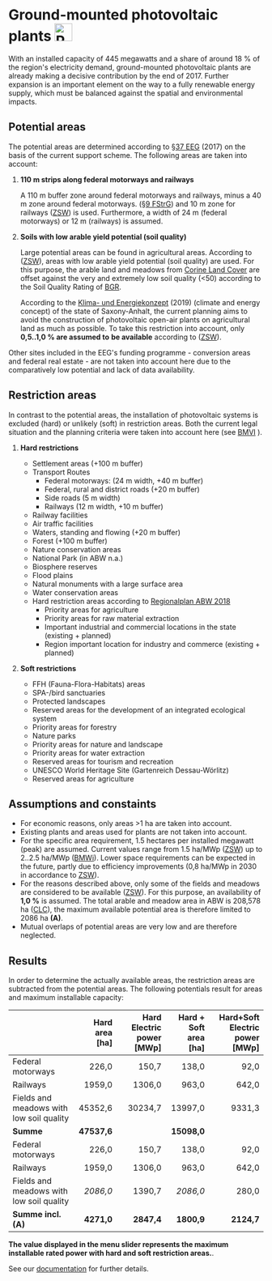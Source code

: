 # Ground-mounted photovoltaic plants <img src="../../static/stemp_abw/img/energy_icons/Stromerzeuger_Photovoltaik_technologieneutral.svg" alt="PVA" width="35">

With an installed capacity of 445 megawatts and a share of around 18 % 
of the region's electricity demand, ground-mounted photovoltaic 
plants are already making a decisive contribution by the end of 2017. Further
expansion is an important element on the way to a fully renewable energy 
supply, which must be balanced against the spatial and environmental impacts.


## Potential areas

The potential areas are determined according to 
<a href="https://www.gesetze-im-internet.de/eeg_2014/__37.html" target="_blank">§37 EEG</a> 
(2017) on the basis of the current support scheme. 
The following areas are taken into account:

1. **110 m strips along federal motorways and railways**
  
    A 110 m buffer zone around federal motorways and railways, 
    minus a 40 m zone around federal motorways.
    (<a href="https://www.gesetze-im-internet.de/fstrg/__9.html" target="_blank">§9 FStrG</a>)
    and 10 m zone for railways
    (<a href="https://www.erneuerbare-energien.de/EE/Redaktion/DE/Downloads/bmwi_de/bericht-eeg-4-solar.pdf?__blob=publicationFile&v=4" target="_blank">ZSW</a>)
    is used. Furthermore, a width of 24 m (federal motorways) or 12 m (railways) 
    is assumed.
    
2. **Soils with low arable yield potential (soil quality)**
    
    Large potential areas can be found in agricultural areas. According to
    (<a href="https://www.zsw-bw.de/fileadmin/user_upload/PDFs/Aktuelles/2019/politischer-dialog-pv-freiflaechenanlagen-studie-333788.pdf" target="_blank">ZSW</a>),
    areas with low arable yield potential (soil quality) are used.
    For this purpose, the arable land and meadows from
    <a href="https://land.copernicus.eu/pan-european/corine-land-cover/clc2018" target="_blank">Corine Land Cover</a>
    are offset against the very and extremely low soil quality (<50) 
    according to the Soil Quality Rating of
    <a href="https://www.bgr.bund.de/DE/Themen/Boden/Ressourcenbewertung/Ertragspotential/Ertragspotential_node.html"         target="_blank">BGR</a>.
    
    According to the <a href="https://mule.sachsen-anhalt.de/fileadmin/Bibliothek/Politik_und_Verwaltung/MLU/MLU/04_Energie/Klimaschutz/00_Startseite_Klimaschutz/190205_Klima-_und_Energiekonzept_Sachsen-Anhalt.pdf" target="_blank">Klima- und Energiekonzept</a> (2019) (climate and energy concept)
    of the state of Saxony-Anhalt, the current planning aims to avoid
    the construction of photovoltaic open-air plants on agricultural 
    land as much as possible.
    To take this restriction into account, only **0,5..1,0 % are assumed to** 
    **be available** according to
    (<a href="https://www.zsw-bw.de/fileadmin/user_upload/PDFs/Aktuelles/2019/politischer-dialog-pv-freiflaechenanlagen-studie-333788.pdf" target="_blank">ZSW</a>).
        
Other sites included in the EEG's funding programme - conversion areas
and federal real estate - are not taken into account here due to the comparatively
low potential and lack of data availability.

## Restriction areas

In contrast to the potential areas, the installation of photovoltaic systems 
is excluded (hard) or unlikely (soft) in restriction areas. 
Both the current legal situation and the planning criteria were taken 
into account here
(see
<a href="https://www.bbr.bund.de/BBSR/DE/Veroeffentlichungen/ministerien/BMVI/BMVIOnline/2015/DL_BMVI_Online_08_15.pdf?__blob=publicationFile&v=2" target="_blank">BMVI</a>
). 

1. **Hard restrictions**
    - Settlement areas (+100 m buffer) 
    - Transport Routes
        - Federal motorways: (24 m width, +40 m buffer)
        - Federal, rural and district roads (+20 m buffer)
        - Side roads  (5 m width)
        - Railways (12 m width, +10 m buffer)
    - Railway facilities
    - Air traffic facilities
    - Waters, standing and flowing (+20 m buffer)
    - Forest (+100 m buffer)
    - Nature conservation areas
    - National Park (in ABW n.a.)
    - Biosphere reserves
    - Flood plains
    - Natural monuments with a large surface area
    - Water conservation areas
    - Hard restriction areas according to
    <a href="https://www.planungsregion-abw.de/wp-content/uploads/2019/05/REP-ABW_2018_Text.pdf" target="_blank">Regionalplan ABW 2018</a>
        - Priority areas for agriculture
        - Priority areas for raw material extraction
        - Important industrial and commercial locations in the state (existing + planned)
        - Region important location for industry and commerce (existing + planned)
    
2. **Soft restrictions**
   -  FFH (Fauna-Flora-Habitats) areas
    - SPA-/bird sanctuaries
    - Protected landscapes
    - Reserved areas for the development of an integrated ecological system
    - Priority areas for forestry
    - Nature parks
    - Priority areas for nature and landscape
    - Priority areas for water extraction
    - Reserved areas for tourism and recreation
    - UNESCO World Heritage Site (Gartenreich Dessau-Wörlitz)
    - Reserved areas for agriculture

## Assumptions and constaints

- For economic reasons, only areas >1 ha are taken into account.
- Existing plants and areas used for plants are not taken into account.
- For the specific area requirement, 1.5 hectares per installed megawatt
  (peak) are assumed. Current values range from 1.5 ha/MWp
  (<a href="https://www.zsw-bw.de/fileadmin/user_upload/PDFs/Aktuelles/2019/politischer-dialog-pv-freiflaechenanlagen-studie-333788.pdf" target="_blank">ZSW</a>)
  up to 2..2.5 ha/MWp
  (<a href="https://www.bmwi.de/Redaktion/DE/Downloads/B/berichtsmodul-2-modelle-und-modellverbund.pdf?__blob=publicationFile&v=6" target="_blank">BMWi</a>).
  Lower space requirements can be expected in the future, partly due to
  efficiency improvements (0,8 ha/MWp in 2030 in accordance to
  <a href="https://www.zsw-bw.de/fileadmin/user_upload/PDFs/Aktuelles/2019/politischer-dialog-pv-freiflaechenanlagen-studie-333788.pdf" target="_blank">ZSW</a>).
- For the reasons described above, only some of the fields and meadows are
  considered to be available
  (<a href="https://www.zsw-bw.de/fileadmin/user_upload/PDFs/Aktuelles/2019/politischer-dialog-pv-freiflaechenanlagen-studie-333788.pdf" target="_blank">ZSW</a>).
  For this purpose, an availability of **1,0 %** is assumed.
  The total arable and meadow area in ABW is 208,578 ha
  (<a href="https://land.copernicus.eu/pan-european/corine-land-cover/clc2018" target="_blank">CLC</a>),
  the maximum available potential area is therefore limited to 2086 ha **(A)**.
- Mutual overlaps of potential areas are very low and are therefore neglected.

## Results

In order to determine the actually available areas, the restriction areas 
are subtracted from the potential areas. The following potentials result 
for areas and maximum installable capacity:

|                                          | Hard<br/>area [ha]<br/> | Hard<br/>Electric power [MWp] | Hard + Soft<br/>area [ha] | Hard+Soft<br/>Electric power [MWp] |
| ---------------------------------------- | -----------:| -----------------------------:| -----------:| -----------------------------:|
| Federal motorways                        |       226,0 |                         150,7 |       138,0 |                          92,0 |
| Railways                                 |      1959,0 |                        1306,0 |       963,0 |                         642,0 |
| Fields and meadows with low soil quality |     45352,6 |                       30234,7 |     13997,0 |                        9331,3 |
| **Summe**                                | **47537,6** |                               | **15098,0** |                               |
| Federal motorways                        |       226,0 |                         150,7 |       138,0 |                          92,0 |
| Railways                                 |      1959,0 |                        1306,0 |       963,0 |                         642,0 |
| Fields and meadows with low soil quality |    *2086,0* |                        1390,7 |    *2086,0* |                         280,0 |
| **Summe incl. (A)**                      |  **4271,0** |                    **2847,4** |  **1800,9** |                    **2124,7** |

**The value displayed in the menu slider represents the maximum installable 
rated power with hard and soft restriction areas.**.

See our <a href="https://stemp-abw.readthedocs.io/en/dev/areas_and_potentials.html#areas-and-potentials-label" target="_blank">documentation</a> for further details.
